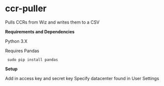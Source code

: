 # ccr-puller
Pulls CCRs from Wiz and writes them to a CSV

<b>Requirements and Dependencies</b>

Python 3.X

Requires Pandas

<code> sudo pip install pandas </code>

<b>Setup</b>

Add in access key and secret key
Specify datacenter found in User Settings